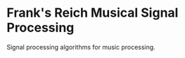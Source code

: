 Frank's Reich Musical Signal Processing
=======================================

Signal processing algorithms for music processing.
